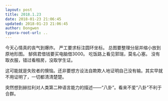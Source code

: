 ```yaml
---
layout: post
title: 2018.1.23
date: 2018-01-23 21:06:45
updated: 2018-01-23 21:06:45
author: Dongwen
typora-root-url: ..
---
```




今天心情真的丧气到爆炸。
严工要求标注圆环坐标。
总图要整理分层并缩小放到原地形图。
郜佩君借钱要买电脑借3000。
吃饭路上看见郭瑞，莫名心塞。
没有取衣服，错过看租房，没取学生证。

这可能就是失败者的懊恼。还非要想方设法自欺欺人地证明自己没有输。其实早就不用证明了，一切都清清楚楚。

突然想到赫拉利对人类第二种语言能力的描述——“八卦”。看来不爱“八卦”不利于合群。